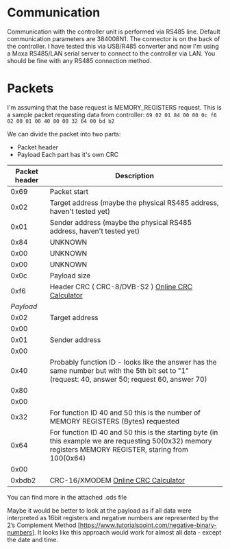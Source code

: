 # Communication
Communication with the controller unit is performed via RS485 line. Default communication parameters are 384008N1. The connector is on the back of the controller.
I have tested this via USB/R485 converter and now I'm using a Moxa RS485/LAN serial server to connect to the controller via LAN. You should be fine with any RS485 connection method.

# Packets
I'm assuming that the base request is MEMORY_REGISTERS request. 
This is a sample packet requesting data from controller:
`69 02 01 84 00 00 0c f6 02 00 01 00 40 80 00 32 64 00 bd b2`

We can divide the packet into two parts:
- Packet header
- Payload
Each part has it's own CRC

| Packet header | Description |
|---|---|
|0x69|Packet start|
|0x02|Target address (maybe the physical RS485 address, haven't tested yet)|
|0x01|Sender address (maybe the physical RS485 address, haven't tested yet)|
|0x84|UNKNOWN|
|0x00|UNKNOWN|
|0x00|UNKNOWN|
|0x0c|Payload size|
|0xf6|Header CRC ( CRC-8/DVB-S2 ) [Online CRC Calculator](https://crccalc.com/?crc=69%2002%2001%2084%2000%2000%200c&method=crc8&datatype=hex&outtype=hex)
|*Payload*||
|0x02| Target address|
|0x00||
|0x01| Sender address|
|0x00| |
|0x40| Probably function ID - looks like the answer has the same number but with the 5th bit set to "1" (request: 40, answer 50; request 60, answer 70) |
|0x80| |
|0x00| |
|0x32| For function ID 40 and 50 this is the number of MEMORY REGISTERS (Bytes) requested|
|0x64| For function ID 40 and 50 this is the starting byte (in this example we are requesting 50(0x32) memory registers MEMORY REGISTER, staring from 100(0x64)|
|0x00| |
|0xbdb2| CRC-16/XMODEM [Online CRC Calculator](https://crccalc.com/?crc=02%2000%2001%2000%2040%2080%2000%2032%2064%2000&method=crc16&datatype=hex&outtype=hex) |

You can find more in the attached .ods file

Maybe it would be better to look at the payload as if all data were interpreted as 16bit registers and negative numbers are represented by the 2’s Complement Method [https://www.tutorialspoint.com/negative-binary-numbers]. It looks like this approach would work for almost all data - except the date and time. 
